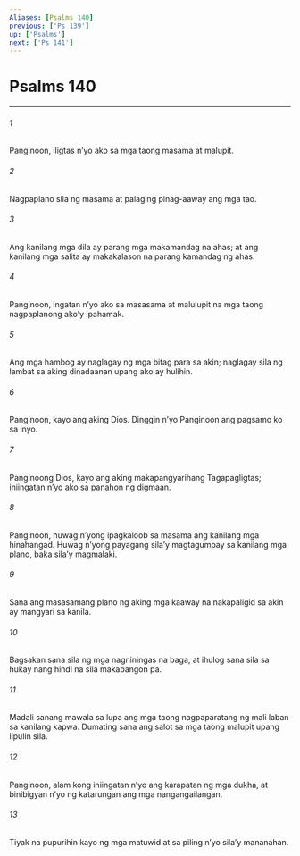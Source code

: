 ```yaml
---
Aliases: [Psalms 140]
previous: ['Ps 139']
up: ['Psalms']
next: ['Ps 141']
---
```

# Psalms 140

***

###### 1
Panginoon, iligtas nʼyo ako sa mga taong masama at malupit. 

###### 2
Nagpaplano sila ng masama at palaging pinag-aaway ang mga tao. 

###### 3
Ang kanilang mga dila ay parang mga makamandag na ahas; at ang kanilang mga salita ay makakalason na parang kamandag ng ahas. 

###### 4
Panginoon, ingatan nʼyo ako sa masasama at malulupit na mga taong nagpaplanong akoʼy ipahamak. 

###### 5
Ang mga hambog ay naglagay ng mga bitag para sa akin; naglagay sila ng lambat sa aking dinadaanan upang ako ay hulihin. 

###### 6
Panginoon, kayo ang aking Dios. Dinggin nʼyo Panginoon ang pagsamo ko sa inyo. 

###### 7
Panginoong Dios, kayo ang aking makapangyarihang Tagapagligtas; iniingatan nʼyo ako sa panahon ng digmaan. 

###### 8
Panginoon, huwag nʼyong ipagkaloob sa masama ang kanilang mga hinahangad. Huwag nʼyong payagang silaʼy magtagumpay sa kanilang mga plano, baka silaʼy magmalaki. 

###### 9
Sana ang masasamang plano ng aking mga kaaway na nakapaligid sa akin ay mangyari sa kanila. 

###### 10
Bagsakan sana sila ng mga nagniningas na baga, at ihulog sana sila sa hukay nang hindi na sila makabangon pa. 

###### 11
Madali sanang mawala sa lupa ang mga taong nagpaparatang ng mali laban sa kanilang kapwa. Dumating sana ang salot sa mga taong malupit upang lipulin sila. 

###### 12
Panginoon, alam kong iniingatan nʼyo ang karapatan ng mga dukha, at binibigyan nʼyo ng katarungan ang mga nangangailangan. 

###### 13
Tiyak na pupurihin kayo ng mga matuwid at sa piling nʼyo silaʼy mananahan.
